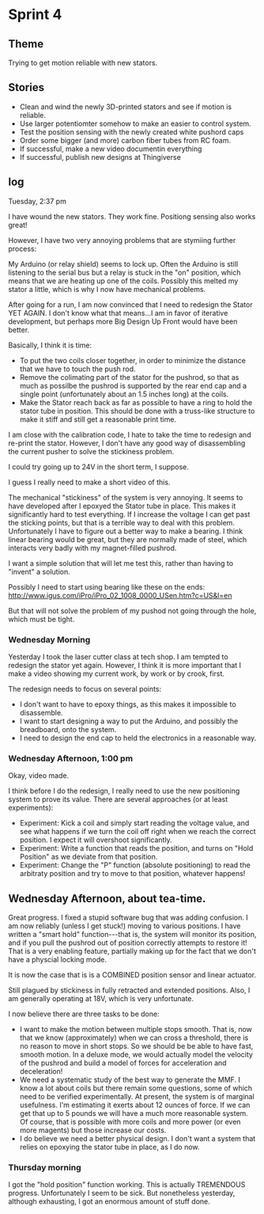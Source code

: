 # Sprint 4

## Theme

Trying to get motion reliable with new stators.

## Stories

* Clean and wind the newly 3D-printed stators and see if motion is reliable.
* Use larger potentiomter somehow to make an easier to control system.
* Test the position sensing with the newly created white pushord caps
* Order some bigger (and more) carbon fiber tubes from RC foam.
* If successful, make a new video documentin everything
* If successful, publish new designs at Thingiverse

## log

Tuesday, 2:37 pm

I have wound the new stators.  They work fine.  Positiong sensing also works great!

However, I have two very annoying problems that are stymiing further process:

My Arduino (or relay shield) seems to lock up.  Often the Arduino is still listening to the serial bus but a relay is stuck in the "on" position, which means that we are heating up one of the coils.  Possibly this melted my stator a little, which is why I now have mechanical problems.

After going for a run, I am now convinced that I need to redesign the Stator YET AGAIN. I don't know what that means...I am in favor of iterative development, but perhaps more Big Design Up Front would have been better.

Basically, I think it is time:

* To put the two coils closer together, in order to minimize the distance that we have to touch the push rod.
* Remove the colimating part of the stator for the pushrod, so that as much as possilbe the pushrod is supported by the rear end cap and a single point (unfortunately about an 1.5 inches long) at the coils.
* Make the Stator reach back as far as possible to have a ring to hold the stator tube in position.  This should be done with a truss-like structure to make it stiff and still get a reasonable print time.

I am close with the calibration code, I hate to take the time to redesign and re-print the stator. However, I don't have any good way of disassembling the current pusher to solve the stickiness problem.

I could try going up to 24V in the short term, I suppose.

I guess I really need to make a short video of this.

The mechanical "stickiness" of the system is very annoying.  It seems to have developed after I epoxyed the Stator tube in place.  This makes it significantly hard to test everything.  If I increase the voltage I can get past the sticking points, but that is a terrible way to deal with this problem.  Unfortunately I have to figure out a better way to make a bearing.  I think linear bearing would be great, but they are normally made of steel, which interacts very badly with my magnet-filled pushrod.

I want a simple solution that will let me test this, rather than having to "invent" a solution.

Possibly I need to start using bearing like these on the ends: http://www.igus.com/iPro/iPro_02_1008_0000_USen.htm?c=US&l=en

But that will not solve the problem of my pushod not going through the hole, which must be tight.

### Wednesday Morning

Yesterday I took the laser cutter class at tech shop.  I am tempted to redesign the stator yet again.  However, I think it is more important that I make a video showing my current work, by work or by crook, first.

The redesign needs to focus on several points:

* I don't want to have to epoxy things, as this makes it impossible to disassemble.
* I want to start designing a way to put the Arduino, and possibly the breadboard, onto the system.
* I need to design the end cap to held the electronics in a reasonable way.

### Wednesday Afternoon, 1:00 pm

Okay, video made. 

I think before I do the redesign, I really need to use the new positioning system to prove its value.  There are several approaches (or at least experiments):

* Experiment: Kick a coil and simply start reading the voltage value, and see what happens if we turn the coil off right when we reach the correct position.  I expect it will overshoot significantly.
* Experiment: Write a function that reads the position, and turns on "Hold Position" as we deviate from that position.
* Experiment: Change the "P" function (absolute positioning) to read the arbitraty position and try to move to that position, whatever happens!

## Wednesday Afternoon, about tea-time.

Great progress.  I fixed a stupid software bug that was adding confusion.  I am now reliably (unless I get stuck!) moving to various positions. I have written a "smart hold" function---that is, the system will monitor its position, and if you pull the pushrod out of position correctly attempts to restore it!  That is a very enabling feature, partially making up for the fact that we don't have a physcial locking mode.

It is now the case that is is a COMBINED position sensor and linear actuator.

Still plagued by stickiness in fully retracted and extended positions.  Also, I am generally operating at 18V, which is very unfortunate.

I now believe there are three tasks to be done:

* I want to make the motion between multiple stops smooth.  That is, now that we know (approximately) when we can cross a threshold, there is no reason to move in short stops. So we should be be able to have fast, smooth motion. In a deluxe mode, we would actually model the velocity of the pushrod and build a model of forces for acceleration and deceleration!
* We need a systematic study of the best way to generate the MMF. I know a lot about coils but there remain some questions, some of which need to be verified experimentally.  At present, the system is of marginal usefulness. I'm estimating it exerts about 12 ounces of force.  If we can get that up to 5 pounds we will have a much more reasonable system. Of course, that is possible with more coils and more power (or even more magents) but those increase our costs.
* I do believe we need a better physical design.  I don't want a system that relies on epoxying the stator tube in place, as I do now.

### Thursday morning

I got the "hold position" function working.  This is actually TREMENDOUS progress.  Unfortunately I seem to be sick. But nonetheless yesterday, although exhausting, I got an enormous amount of stuff done. 






